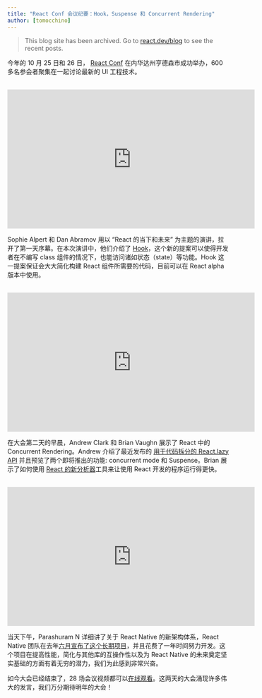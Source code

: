 ```yaml
---
title: "React Conf 会议纪要：Hook，Suspense 和 Concurrent Rendering"
author: [tomocchino]
---
```


<div class="scary">

> This blog site has been archived. Go to [react.dev/blog](https://react.dev/blog) to see the recent posts.

</div>

今年的 10 月 25 日和 26 日， [React Conf](https://conf.legacy.reactjs.org/) 在内华达州亨德森市成功举办，600 多名参会者聚集在一起讨论最新的 UI 工程技术。

<br>

<iframe width="560" height="315" src="https://www.youtube.com/embed/V-QO-KO90iQ" frameborder="0" allow="accelerometer; autoplay; encrypted-media; gyroscope; picture-in-picture" allowfullscreen></iframe>

Sophie Alpert 和 Dan Abramov 用以 “React 的当下和未来” 为主题的演讲，拉开了第一天序幕。在本次演讲中，他们介绍了 [Hook](/docs/hooks-intro.html)，这个新的提案可以使得开发者在不编写 class 组件的情况下，也能访问诸如状态（state）等功能。Hook 这一提案保证会大大简化构建 React 组件所需要的代码，目前可以在 React alpha 版本中使用。

<br>

<iframe width="560" height="315" src="https://www.youtube.com/embed/ByBPyMBTzM0" frameborder="0" allow="accelerometer; autoplay; encrypted-media; gyroscope; picture-in-picture" allowfullscreen></iframe>

在大会第二天的早晨，Andrew Clark 和 Brian Vaughn 展示了 React 中的 Concurrent Rendering。Andrew 介绍了最近发布的 [用于代码拆分的 React.lazy API](/blog/2018/10/23/react-v-16-6.html) 并且预览了两个即将推出的功能: concurrent mode 和 Suspense。Brian 展示了如何使用 [React 的新分析器](/blog/2018/09/10/introducing-the-react-profiler.html)工具来让使用 React 开发的程序运行得更快。

<br>

<iframe width="560" height="315" src="https://www.youtube.com/embed/UcqRXTriUVI" frameborder="0" allow="accelerometer; autoplay; encrypted-media; gyroscope; picture-in-picture" allowfullscreen></iframe>

当天下午，Parashuram N 详细讲了关于 React Native 的新架构体系，React Native 团队在去年[六月宣布了这个长期项目](https://reactnative.dev/blog/2018/06/14/state-of-react-native-2018)，并且花费了一年时间努力开发。这个项目在提高性能，简化与其他库的互操作性以及为 React Native 的未来奠定坚实基础的方面有着无穷的潜力，我们为此感到非常兴奋。

如今大会已经结束了，28 场会议视频都可以[在线观看](https://www.youtube.com/playlist?list=PLPxbbTqCLbGE5AihOSExAa4wUM-P42EIJ)。这两天的大会涌现许多伟大的发言，我们万分期待明年的大会！
